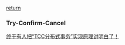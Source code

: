 [return](/java/doc/spring-cloud/seata/index)

### Try-Confirm-Cancel

[终于有人把“TCC分布式事务”实现原理讲明白了！](https://www.cnblogs.com/jajian/p/10014145.html)

```



```